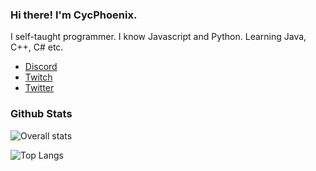 ### Hi there! I'm CycPhoenix.
I self-taught programmer. I know Javascript and Python. Learning Java, C++, C# etc.
- [Discord](https://discord.com/invite/dy6FjFG2sd)
- [Twitch](https://www.twitch.tv/cycphoenix)
- [Twitter](https://twitter.com/CycPhoenix_)

### Github Stats
![Overall stats](https://github-readme-stats.vercel.app/api?username=CycPhoenix&theme=yeblu&show_icons=true&count_private=true)

<!-- ![Languages](https://github-readme-stats.vercel.app/api/top-langs/?username=CycPhoenix&theme=yeblu&show_icons=true&count_private=true) -->
![Top Langs](https://github-readme-stats.vercel.app/api/top-langs/?username=CycPhoenix&theme=yeblu&show_icons=true&count_private=true&layout=compact)


<!--
**CycPhoenix/CycPhoenix** is a ✨ _special_ ✨ repository because its `README.md` (this file) appears on your GitHub profile.

Here are some ideas to get you started:

- 🔭 I’m currently working on ...
- 🌱 I’m currently learning ...
- 👯 I’m looking to collaborate on ...
- 🤔 I’m looking for help with ...
- 💬 Ask me about ...
- 📫 How to reach me: ...
- 😄 Pronouns: ...
- ⚡ Fun fact: ...
-->
